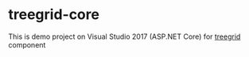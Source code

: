 # treegrid-core
This is demo project on Visual Studio 2017 (ASP.NET Core) for [treegrid](https://github.com/miptleha/treegrid-js) component
